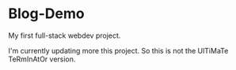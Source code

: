# Blog-Demo
My first full-stack webdev project.

I'm currently updating more this project. So this is not the UlTiMaTe TeRmInAtOr version.
